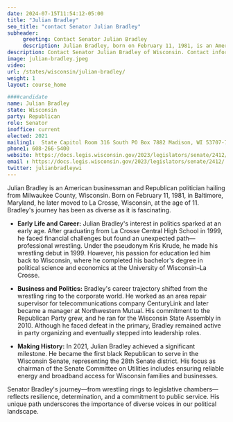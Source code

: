 ```yaml
---
date: 2024-07-15T11:54:12-05:00
title: "Julian Bradley"
seo_title: "contact Senator Julian Bradley"
subheader:
     greeting: Contact Senator Julian Bradley
     description: Julian Bradley, born on February 11, 1981, is an American politician affiliated with the Republican Party. He is a member of the Wisconsin State Senate, representing District 28. He assumed office on January 4, 2021.
description: Contact Senator Julian Bradley of Wisconsin. Contact information for Julian Bradley includes email address, phone number, and mailing address.
image: julian-bradley.jpeg
video:
url: /states/wisconsin/julian-bradley/
weight: 1
layout: course_home

####candidate
name: Julian Bradley
state: Wisconsin
party: Republican
role: Senator
inoffice: current
elected: 2021
mailing1:  State Capitol Room 316 South PO Box 7882 Madison, WI 53707-7882
phone1: 608-266-5400
website: https://docs.legis.wisconsin.gov/2023/legislators/senate/2412/
email : https://docs.legis.wisconsin.gov/2023/legislators/senate/2412/
twitter: julianbradleywi
---
```

Julian Bradley is an American businessman and Republican politician hailing from Milwaukee County, Wisconsin. Born on February 11, 1981, in Baltimore, Maryland, he later moved to La Crosse, Wisconsin, at the age of 11. Bradley's journey has been as diverse as it is fascinating.

- **Early Life and Career:**
  Julian Bradley's interest in politics sparked at an early age. After graduating from La Crosse Central High School in 1999, he faced financial challenges but found an unexpected path—professional wrestling. Under the pseudonym Kris Krude, he made his wrestling debut in 1999. However, his passion for education led him back to Wisconsin, where he completed his bachelor's degree in political science and economics at the University of Wisconsin–La Crosse.

- **Business and Politics:**
  Bradley's career trajectory shifted from the wrestling ring to the corporate world. He worked as an area repair supervisor for telecommunications company CenturyLink and later became a manager at Northwestern Mutual. His commitment to the Republican Party grew, and he ran for the Wisconsin State Assembly in 2010. Although he faced defeat in the primary, Bradley remained active in party organizing and eventually stepped into leadership roles.

- **Making History:**
  In 2021, Julian Bradley achieved a significant milestone. He became the first black Republican to serve in the Wisconsin Senate, representing the 28th Senate district. His focus as chairman of the Senate Committee on Utilities includes ensuring reliable energy and broadband access for Wisconsin families and businesses.

Senator Bradley's journey—from wrestling rings to legislative chambers—reflects resilience, determination, and a commitment to public service. His unique path underscores the importance of diverse voices in our political landscape.
